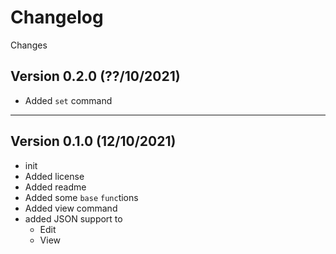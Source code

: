 # Changelog

Changes

## Version 0.2.0 (??/10/2021)

- Added `set` command

---

## Version 0.1.0 (12/10/2021)

- init
- Added license
- Added readme
- Added some `base` `func`tions
- Added view command
- added JSON support to
  - Edit
  - View
